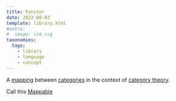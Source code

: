 ```yaml
---
title: Functor
date: 2022-08-03
template: library.html
#extra:
#  image: cim.svg
taxonomies:
  tags:
    - library
    - language
    - concept
---
```

A [mapping](/library/mapping) between [categories](/library/categories) in the context of [category theory](/library/category-theory).

Call this [Mappable](/library/mappable)